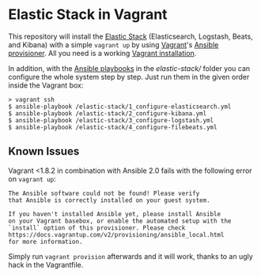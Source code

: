 # Elastic Stack in Vagrant

This repository will install the [Elastic Stack](https://www.elastic.co/products) (Elasticsearch, Logstash, Beats, and Kibana) with a simple `vagrant up` by using [Vagrant](https://www.vagrantup.com)'s [Ansible provisioner](https://www.vagrantup.com/docs/provisioning/ansible.html). All you need is a working [Vagrant installation](https://www.vagrantup.com/docs/installation/).

In addition, with the [Ansible playbooks](https://docs.ansible.com/ansible/playbooks.html) in the *elastic-stack/* folder you can configure the whole system step by step. Just run them in the given order inside the Vagrant box:

```
> vagrant ssh
$ ansible-playbook /elastic-stack/1_configure-elasticsearch.yml
$ ansible-playbook /elastic-stack/2_configure-kibana.yml
$ ansible-playbook /elastic-stack/3_configure-logstash.yml
$ ansible-playbook /elastic-stack/4_configure-filebeats.yml
```



## Known Issues

Vagrant <1.8.2 in combination with Ansible 2.0 fails with the following error on `vagrant up`:

```
The Ansible software could not be found! Please verify
that Ansible is correctly installed on your guest system.

If you haven't installed Ansible yet, please install Ansible
on your Vagrant basebox, or enable the automated setup with the
`install` option of this provisioner. Please check
https://docs.vagrantup.com/v2/provisioning/ansible_local.html
for more information.
```

Simply run `vagrant provision` afterwards and it will work, thanks to an ugly hack in the Vagrantfile.
